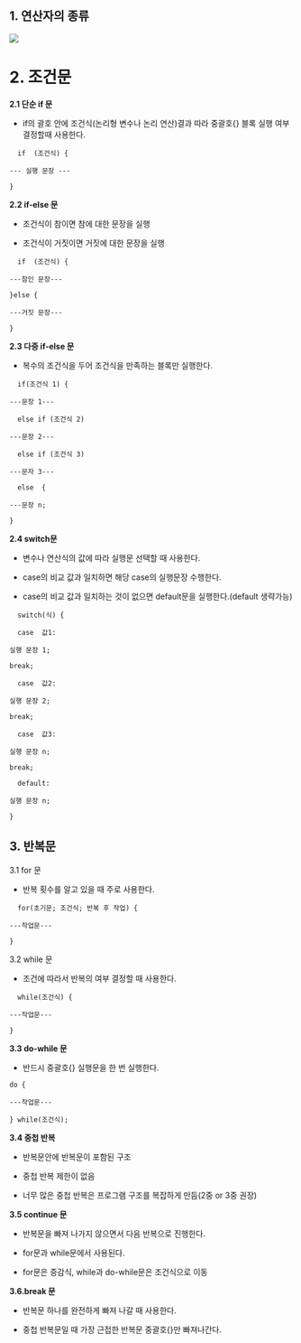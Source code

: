 ## **1. 연산자의 종류**

<img src="https://img1.daumcdn.net/thumb/R1280x0/?scode=mtistory2&fname=https%3A%2F%2Fblog.kakaocdn.net%2Fdn%2FbmpyoP%2Fbtrc1T2EegL%2FikvK91AbZf15Nv4fmDnJoK%2Fimg.png">


# **2. 조건문**


**2.1 단순 if 문**

- if의 괄호 안에 조건식(논리형 변수나 논리 연산)결과 따라 중괄호{} 블록 실행 여부 결정할때 사용한다.
```
  if  (조건식) {

--- 실행 문장 ---

}
```
**2.2 if-else 문**

- 조건식이 참이면 참에 대한 문장을 실행

- 조건식이 거짓이면 거짓에 대한 문장을 실행
```
  if  (조건식) {

---참인 문장---

}else {

---거짓 문장---

}
```

**2.3 다중 if-else 문**

- 복수의 조건식을 두어 조건식을 만족하는 블록만 실행한다.
```
  if(조건식 1) {

---문장 1---

  else if (조건식 2)

---문장 2---

  else if (조건식 3)

---문자 3---

  else  {

---문장 n;

}
```

**2.4 switch문**

- 변수나 연산식의 값에 따라 실행문 선택할 때 사용한다.

- case의 비교 값과 일치하면 해당 case의 실행문장 수행한다.

- case의 비교 값과 일치하는 것이 없으면 default문을 실행한다.(default 생략가능)

```
  switch(식) {

  case  값1:

실행 문장 1;

break;

  case  값2:

실행 문장 2;

break;

  case  값3:

실행 문장 n;

break;

  default:

실행 문장 n;

}
```

## **3. 반복문**


  3.1 for 문

- 반복 횟수를 알고 있을 때 주로 사용한다.

```
  for(초기문; 조건식; 반복 후 작업) {

---작업문---

}
```

  3.2 while 문

- 조건에 따라서 반복의 여부 결정할 때 사용한다.

```
  while(조건식) {

---작업문---

}
```

**3.3 do-while 문**

- 반드시 중괄호{} 실행문을 한 번 실행한다.
```
do {

---작업문---

} while(조건식);
```

**3.4 중첩 반복**

- 반복문안에 반복문이 포함된 구조

- 중첩 반복 제한이 없음

- 너무 많은 중첩 반복은 프로그램 구조를 복잡하게 만듬(2중 or 3중 권장)

**3.5 continue 문**

- 반복문을 빠져 나가지 않으면서 다음 반복으로 진행한다.

- for문과 while문에서 사용된다.

- for문은 증감식, while과 do-while문은 조건식으로 이동

**3.6.break 문**

- 반복문 하나를 완전하게 빠져 나갈 때 사용한다.

- 중첩 반복문일 때 가장 근접한 반복문 중괄호{}만 빠져나간다.
